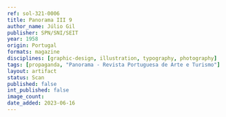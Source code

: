 ```yaml
---
ref: sol-321-0006
title: Panorama III 9
author_name: Júlio Gil
publisher: SPN/SNI/SEIT
year: 1958
origin: Portugal
formats: magazine
disciplines: [graphic-design, illustration, typography, photography]
tags: [propaganda, "Panorama - Revista Portuguesa de Arte e Turismo"]
layout: artifact
status: Scan
published: false
int_published: false
image_count:
date_added: 2023-06-16
---
```

